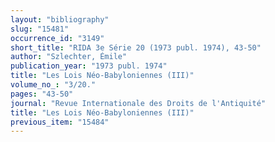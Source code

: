 ```yaml
---
layout: "bibliography"
slug: "15481"
occurrence_id: "3149"
short_title: "RIDA 3e Série 20 (1973 publ. 1974), 43-50"
author: "Szlechter, Émile"
publication_year: "1973 publ. 1974"
title: "Les Lois Néo-Babyloniennes (III)"
volume_no_: "3/20."
pages: "43-50"
journal: "Revue Internationale des Droits de l'Antiquité"
title: "Les Lois Néo-Babyloniennes (III)"
previous_item: "15484"
---
```

